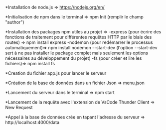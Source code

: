 *Installation de node.js => https://nodejs.org/en/

*Initialisation de npm dans le terminal => npm Init (remplir le champ "author")

*Installation des packages npm utiles au projet =>
    -express (pour écrire des fonctions de traitement pour différentes requêtes HTTP par le biais des routes) => npm install express
    -nodemon (pour redémarrer le processus automatiquement)=> npm install nodemon --start-dev 
    (l'option --start-dev sert à ne pas installer le package complet mais seulement les options nécessaires au développement du projet)
    -fs (pour créer et lire les fichiers)=> npm install fs
    
*Creation du fichier app.js pour lancer le serveur

*Création de la base de données dans un fichier Json => menu.json

*Lancement du serveur dans le terminal => npm start

*Lancement de la requête avec l'extension de VsCode Thunder Client => New Request

*Appel à la base de données crée en tapant l'adresse du serveur => http://localhost:4000/data
